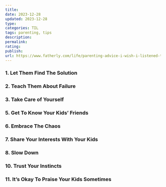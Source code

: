```yaml
---
title: 
date: 2023-12-28
updated: 2023-12-28
type: 
categories: TIL
tags: parenting, tips
description: 
permalink: 
rating: 
publish: 
url: https://www.fatherly.com/life/parenting-advice-i-wish-i-listened-to-when-kids-were-little
---
```


### 1. Let Them Find The Solution

### 2. Teach Them About Failure
### 3. Take Care of Yourself

### 5. Get To Know Your Kids’ Friends

### 6. Embrace The Chaos

### 7. Share Your Interests With Your Kids

### 8. Slow Down

### 10. Trust Your Instincts

### 11. It’s Okay To Praise Your Kids Sometimes
